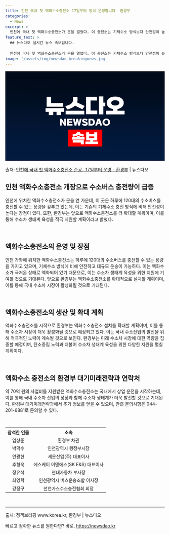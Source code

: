 ```yaml
---
title: 인천 국내 첫 액화수소충전소 17일부터 정식 운영합니다  환경부
categories:
  - News
excerpt: >
  인천에 국내 첫 액화수소충전소가 문을 열었다. 이 충전소는 기체수소 방식보다 안전성이 높고 하루 평균 120…
feature_text: >
  ## 뉴스다오 실시간 뉴스 속보입니다.

  인천에 국내 첫 액화수소충전소가 문을 열었다. 이 충전소는 기체수소 방식보다 안전성이 높고 하루 평균 120…
image: '/assets/img/newsdao_breakingnews.jpg'
---
```


![뉴스다오 속보](/assets/img/newsdao_breakingnews.jpg)

<p>출처: <a href="https://newsdao.kr/3608" rel="dofollow">인천에 국내 첫 액화수소충전소 준공…17일부터 운영 - 환경부</a> | 뉴스다오</p>

<h2 data-ke-size="size26">인천 액화수소충전소 개장으로 수소버스 충전량이 급증</h2>
<p data-ke-size="size16">인천에 위치한 액화수소충전소가 문을 연 가운데, 이 곳은 하루에 120대의 수소버스를 충전할 수 있는 용량을 갖추고 있는데, 이는 기존의 기체수소 충전 방식에 비해 안전성이 높다는 장점이 있다. 또한, 환경부는 앞으로 액화수소충전소를 더 확대할 계획이며, 이를 통해 수소차 생태계 육성을 적극 지원할 계획이라고 밝혔다.</p>
<br>

<h2 data-ke-size="size26">액화수소충전소의 운영 및 장점</h2>
<p data-ke-size="size16">인천 가좌에 위치한 액화수소충전소는 하루에 120대의 수소버스를 충전할 수 있는 용량을 가지고 있으며, 기체수소 방식에 비해 안전하고 대규모 운송이 가능하다. 이는 액화수소가 극저온 상태로 액화되어 있기 때문으로, 이는 수소차 생태계 육성을 위한 지원에 기여할 것으로 기대된다. 앞으로 환경부는 액화수소충전소를 확대적으로 설치할 계획이며, 이를 통해 국내 수소차 시장이 활성화될 것으로 기대된다.</p>
<br>

<h2 data-ke-size="size26">액화수소충전소의 생산 및 확대 계획</h2>
<p data-ke-size="size16">액화수소충전소를 시작으로 환경부는 액화수소충전소 설치를 확대할 계획이며, 이를 통해 수소차 시장이 더욱 활성화될 것으로 예상되고 있다. 이는 국내 수소산업의 발전을 위해 적극적인 노력이 계속될 것으로 보인다. 환경부는 미래 수소차 시장에 대한 역량을 집중할 예정이며, 탄소중립 노력과 더불어 수소차 생태계 육성을 위한 다양한 지원을 펼칠 계획이다.</p>
<br>

<h2 data-ke-size="size26">액화수소 충전소의 환경부 대기미래전략과 연락처</h2>
<p data-ke-size="size16">약 70억 원의 사업비를 지원받은 액화수소충전소는 국내에서 상업 운전을 시작하는데, 이를 통해 국내 수소차 산업의 성장과 함께 수소차 생태계가 더욱 발전할 것으로 기대된다. 환경부 대기미래전략과에서 추가 정보를 얻을 수 있으며, 관련 문의사항은 044-201-6881로 문의할 수 있다.</p>
<br>

<table>
  <tr>
    <th style="text-align: center;">참석한 인물</th>
    <th style="text-align: center;">소속</th>
  </tr>
  <tr>
    <td style="text-align: center;">임상준</td>
    <td style="text-align: center;">환경부 차관</td>
  </tr>
  <tr>
    <td style="text-align: center;">박덕수</td>
    <td style="text-align: center;">인천광역시 행정부시장</td>
  </tr>
  <tr>
    <td style="text-align: center;">안광현</td>
    <td style="text-align: center;">세운산업(주) 대표이사</td>
  </tr>
  <tr>
    <td style="text-align: center;">추형욱</td>
    <td style="text-align: center;">에스케이 이앤에스(SK E&S) 대표이사</td>
  </tr>
  <tr>
    <td style="text-align: center;">정유석</td>
    <td style="text-align: center;">현대자동차 부사장</td>
  </tr>
  <tr>
    <td style="text-align: center;">최영락</td>
    <td style="text-align: center;">인천광역시 버스운송조합 이사장</td>
  </tr>
  <tr>
    <td style="text-align: center;">강정구</td>
    <td style="text-align: center;">천연가스수소충전협회 회장</td>
  </tr>
</table>
<br>
<hr>
<p data-ke-size="size16">출처: 정책브리핑 www.korea.kr, 환경부 | 뉴스다오</p> 

빠르고 정확한 뉴스를 원한다면? 바로, <a href="https://newsdao.kr" rel="dofollow">https://newsdao.kr</a>


